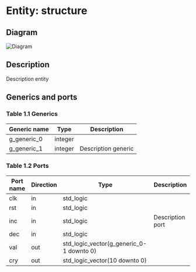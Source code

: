 # Entity: structure
## Diagram
![Diagram](/home/carlos/repo/colibri/test/documenter/custom_css_output_test_0_md.svg "Diagram")
## Description
 Description entity
## Generics and ports
### Table 1.1 Generics
| Generic name | Type    | Description           |
| ------------ | ------- | --------------------- |
| g_generic_0  | integer |                       |
| g_generic_1  | integer |  Description generic  |
### Table 1.2 Ports
| Port name | Direction | Type                                     | Description        |
| --------- | --------- | ---------------------------------------- | ------------------ |
| clk       | in        | std_logic                                |                    |
| rst       | in        | std_logic                                |                    |
| inc       | in        | std_logic                                |  Description port  |
| dec       | in        | std_logic                                |                    |
| val       | out       | std_logic_vector(g_generic_0-1 downto 0) |                    |
| cry       | out       | std_logic_vector(10 downto 0)            |                    |
